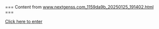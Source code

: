 === Content from www.nextgenss.com_1159da9b_20250125_191402.html ===

[Click here to enter](http://www.nextgenss.com/papers/tp-SQL2000.pdf?fp=-3)


